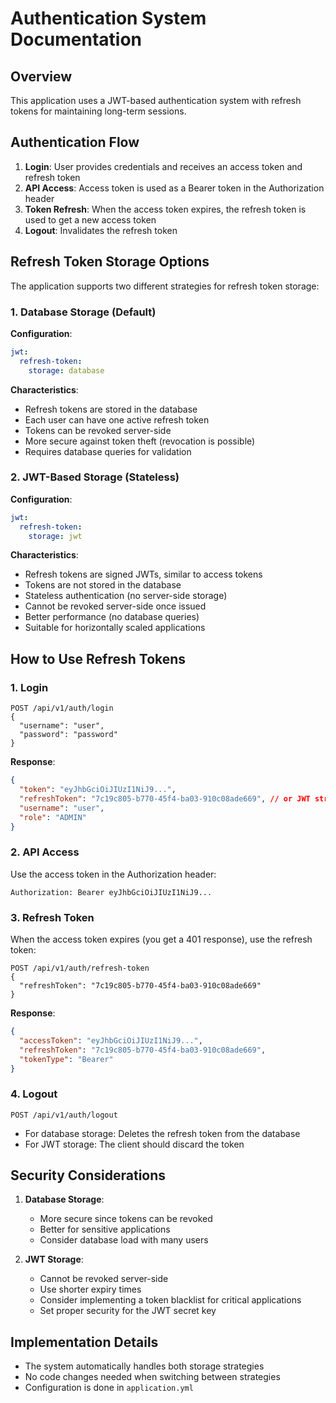 # Authentication System Documentation

## Overview

This application uses a JWT-based authentication system with refresh tokens for maintaining long-term sessions.

## Authentication Flow

1. **Login**: User provides credentials and receives an access token and refresh token
2. **API Access**: Access token is used as a Bearer token in the Authorization header
3. **Token Refresh**: When the access token expires, the refresh token is used to get a new access token
4. **Logout**: Invalidates the refresh token

## Refresh Token Storage Options

The application supports two different strategies for refresh token storage:

### 1. Database Storage (Default)

**Configuration**:
```yaml
jwt:
  refresh-token:
    storage: database
```

**Characteristics**:
- Refresh tokens are stored in the database
- Each user can have one active refresh token
- Tokens can be revoked server-side
- More secure against token theft (revocation is possible)
- Requires database queries for validation

### 2. JWT-Based Storage (Stateless)

**Configuration**:
```yaml
jwt:
  refresh-token:
    storage: jwt
```

**Characteristics**:
- Refresh tokens are signed JWTs, similar to access tokens
- Tokens are not stored in the database
- Stateless authentication (no server-side storage)
- Cannot be revoked server-side once issued
- Better performance (no database queries)
- Suitable for horizontally scaled applications

## How to Use Refresh Tokens

### 1. Login
```http
POST /api/v1/auth/login
{
  "username": "user",
  "password": "password"
}
```

**Response**:
```json
{
  "token": "eyJhbGciOiJIUzI1NiJ9...",
  "refreshToken": "7c19c805-b770-45f4-ba03-910c08ade669", // or JWT string for jwt storage
  "username": "user",
  "role": "ADMIN"
}
```

### 2. API Access
Use the access token in the Authorization header:
```
Authorization: Bearer eyJhbGciOiJIUzI1NiJ9...
```

### 3. Refresh Token
When the access token expires (you get a 401 response), use the refresh token:

```http
POST /api/v1/auth/refresh-token
{
  "refreshToken": "7c19c805-b770-45f4-ba03-910c08ade669"
}
```

**Response**:
```json
{
  "accessToken": "eyJhbGciOiJIUzI1NiJ9...",
  "refreshToken": "7c19c805-b770-45f4-ba03-910c08ade669",
  "tokenType": "Bearer"
}
```

### 4. Logout
```http
POST /api/v1/auth/logout
```
- For database storage: Deletes the refresh token from the database
- For JWT storage: The client should discard the token

## Security Considerations

1. **Database Storage**:
   - More secure since tokens can be revoked
   - Better for sensitive applications
   - Consider database load with many users

2. **JWT Storage**:
   - Cannot be revoked server-side
   - Use shorter expiry times
   - Consider implementing a token blacklist for critical applications
   - Set proper security for the JWT secret key

## Implementation Details

- The system automatically handles both storage strategies
- No code changes needed when switching between strategies
- Configuration is done in `application.yml` 
